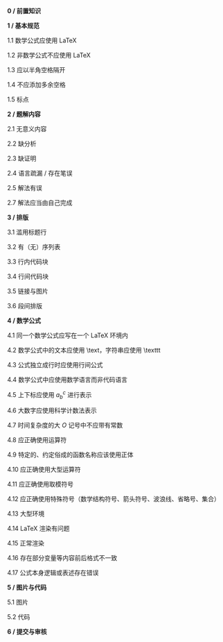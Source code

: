 **0 / 前置知识**

**1 / 基本规范**

1.1 数学公式应使用 LaTeX

1.2 非数学公式不应使用 LaTeX

1.3 应以半角空格隔开

1.4 不应添加多余空格

1.5 标点

**2 / 题解内容**

2.1 无意义内容

2.2 缺分析

2.3 缺证明

2.4 语言疏漏 / 存在笔误

2.5 解法有误

2.7 解法应当由自己完成

**3 / 排版**

3.1 滥用标题行

3.2 有（无）序列表

3.3 行内代码块

3.4 行间代码块

3.5 链接与图片

3.6 段间排版

**4 / 数学公式**

4.1 同一个数学公式应写在一个 LaTeX 环境内

4.2 数学公式中的文本应使用 \text，字符串应使用 \texttt

4.3 公式独立成行时应使用行间公式

4.4 数学公式中应使用数学语言而非代码语言

4.5 上下标应使用 $a_b^c$ 进行表示

4.6 大数字应使用科学计数法表示

4.7 时间复杂度的大 $O$ 记号中不应带有常数

4.8 应正确使用运算符

4.9 特定的、约定俗成的函数名称应该使用正体

4.10 应正确使用大型运算符

4.11 应正确使用取模符号

4.12 应正确使用特殊符号（数学结构符号、箭头符号、波浪线、省略号、集合）

4.13 大型环境

4.14 LaTeX 渲染有问题

4.15 正常渲染

4.16 存在部分变量等内容前后格式不一致

4.17 公式本身逻辑或表述存在错误

**5 / 图片与代码**

5.1 图片

5.2 代码

**6 / 提交与审核**
